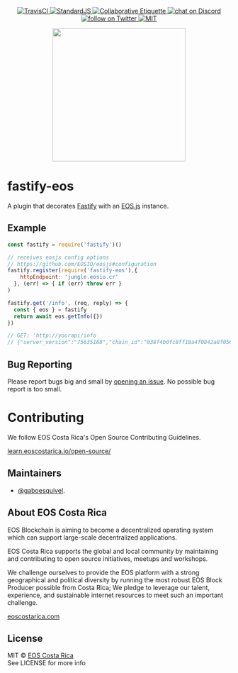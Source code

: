 <p align="center">
	<a href="https://travis-ci.org/eoscostarica/fastify-eos">
		<img src="https://travis-ci.org/eoscostarica/fastify-eos.svg?branch=master" alt="TravisCI">
	</a>
	<a href="http://standardjs.com">
		<img src="https://img.shields.io/badge/code%20style-standard-brightgreen.svg" alt="StandardJS">
	</a>
	<a href="https://git.io/col">
		<img src="https://img.shields.io/badge/%E2%9C%93-collaborative_etiquette-brightgreen.svg" alt="Collaborative Etiquette">
	</a>
	<a href="https://discord.gg/bBpQHym">
		<img src="https://img.shields.io/discord/447118387118735380.svg?logo=discord" alt="chat on Discord">
	</a>
	<a href="https://twitter.com/intent/follow?screen_name=eoscostarica">
		<img src="https://img.shields.io/twitter/follow/eoscostarica.svg?style=social&logo=twitter" alt="follow on Twitter">
	</a>
	<a href="#">
		<img src="https://img.shields.io/dub/l/vibe-d.svg" alt="MIT">
	</a>
</p>

<p align="center">
	<a href="https://eoscostarica.io">
		<img src="https://cdn.rawgit.com/eoscostarica/assets/574d20a6/logos/eoscolors-transparent.png" width="300">
	</a>
</p>


# fastify-eos

A plugin that decorates [Fastify](https://fastify.io/) with an [EOS.js](https://github.com/EOSIO/eosjs) instance.

## Example

```js
const fastify = require('fastify')()

// receives eosjs config options 
// https://github.com/EOSIO/eosjs#configuration
fastify.register(require('fastify-eos'),{
    httpEndpoint: 'jungle.eosio.cr'
  }, (err) => { if (err) throw err }
)

fastify.get('/info', (req, reply) => {
  const { eos } = fastify 
  return await eos.getInfo({})
})

// GET: 'http://yourapi/info
// {"server_version":"75635168","chain_id":"038f4b0fc8ff18a4f0842a8f0564611f6e96e8535901dd45e43ac8691a1c4dca","head_block_num":7130132,"last_irreversible_block_num":7129812,"last_irreversible_block_id":"006ccad422bc16b20a632fa0da9dfcf2e071c56005cbf4c3c7371a8f972ce38d","head_block_id":"006ccc14d29f28d25495429def0b10a088408eddd7216d53ea4d92191e3e3602","head_block_time":"2018-07-24T01:26:54.500","head_block_producer":"eosninecatmx","virtual_block_cpu_limit":200000000,"virtual_block_net_limit":1048576000,"block_cpu_limit":199900,"block_net_limit":1048576}
```

## Bug Reporting

Please report bugs big and small by [opening an issue](https://github.com/eoscostarica/fastify-eos/issues). No possible bug report is too small.


# Contributing

We follow EOS Costa Rica's Open Source Contributing Guidelines.

[learn.eoscostarica.io/open-source/](https://learn.eoscostarica.io/open-source/)


## Maintainers

- [@gaboesquivel](https://github.com/gaboesquivel).

## About EOS Costa Rica

EOS Blockchain is aiming to become a decentralized operating system which can support large-scale decentralized applications.

EOS Costa Rica supports the global and local community by maintaining and contributing to open source initiatives, meetups and workshops.

We challenge ourselves to provide the EOS platform with a strong geographical and political diversity by running the most robust EOS Block Producer possible from Costa Rica; We pledge to leverage our talent, experience, and sustainable internet resources to meet such an important challenge.

[eoscostarica.com](https://eoscostarica.com)

## License

MIT © [EOS Costa Rica](https://eoscostarica.com)  
See LICENSE for more info


